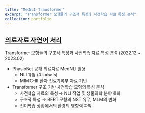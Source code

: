 ```yaml
---
title: "MedNLI-Transformer"
excerpt: "Transformer 모형들의 구조적 특성과 사전학습 자료 특성 분석"
collection: portfolio
---
```


## [의료자료 자연어 처리](https://github.com/JJunShim/MedNLI-Transformer)

Transformer 모형들의 구조적 특성과 사전학습 자료 특성 분석 (2022.12 ~ 2023.02)

- PhysioNet 공개 의료자료 MedNLI 활용
  - NLI 작업 (3 Labels)
  - MIMIC-III 환자 진료기록부 자료 기반
- Transformer 구조 기반 사전학습 모형의 특성 분석
  - 사전학습 자료의 특성 → NLI 작업 및 생물의학 분야 특화
  - 구조적 특성 → BERT 모형의 NST 유무, MLM의 변화
  - 전이학습 상황에서의 환경의 영향력 파악
